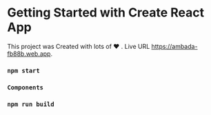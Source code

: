 # Getting Started with Create React App

This project was Created  with lots of ❤️️ . Live URL https://ambada-fb88b.web.app.

### `npm start`

###  `Components`

### `npm run build`
